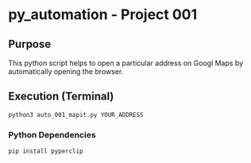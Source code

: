 # py_automation - Project 001

## Purpose
This python script helps to open a particular address on Googl Maps by automatically opening the browser.

## Execution (Terminal)
```
python3 auto_001_mapit.py YOUR_ADDRESS 
```

### Python Dependencies
```
pip install pyperclip
```

